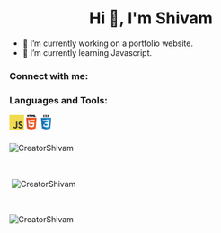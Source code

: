 <h1 align="center">Hi 👋, I'm Shivam</h1>

- 🔭 I’m currently working on a portfolio website.
- 🌱 I’m currently learning Javascript.

### Connect with me:

### Languages and Tools:


<img align="left" alt="JavaScript" width="26px" src="https://raw.githubusercontent.com/github/explore/80688e429a7d4ef2fca1e82350fe8e3517d3494d/topics/javascript/javascript.png" />

<img align="left" alt="HTML5" width="26px" src="https://raw.githubusercontent.com/github/explore/80688e429a7d4ef2fca1e82350fe8e3517d3494d/topics/html/html.png" />

<img align="left" alt="CSS3" width="26px" src="https://raw.githubusercontent.com/github/explore/80688e429a7d4ef2fca1e82350fe8e3517d3494d/topics/css/css.png" />

<br />
<br />

<p><img align="center" src="https://github-readme-stats.vercel.app/api/top-langs?username=CreatorShivam&show_icons=true&theme=radical&locale=en&layout=compact" alt="CreatorShivam" /></p>

<br />

<p>&nbsp;<img align="center" src="https://github-readme-stats.vercel.app/api?username=CreatorShivam&show_icons=true&theme=radical&locale=en" alt="CreatorShivam" /></p>

<br />
<p><img align="center" src="https://github-readme-streak-stats.herokuapp.com/?user=CreatorShivam&theme=highcontrast" alt="CreatorShivam" /></p>


